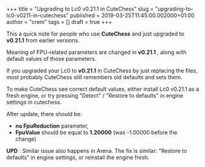 +++
title = "Upgrading to Lc0 v0.21.1 in CuteChess"
slug = "upgrading-to-lc0-v0211-in-cutechess"
published = 2019-03-25T11:45:00.002000+01:00
author = "crem"
tags = []
draft = true
+++

This a quick note for people who use **CuteChess** and just upgraded to
**v0.21.1** from earlier versions.  
  
Meaning of FPU-related parameters are changed in **v0.21.1** , along with
default values of those parameters.  
  
If you upgraded your Lc0 to **v0.21.1** in CuteChess by just replacing the
files, most probably CuteChess still remembers old defaults and sets them.  
  
To make CuteChess see correct default values, either install Lc0 v0.21.1 as a
fresh engine, or try pressing "Detect" / "Restore to defaults" in engine
settings in cutechess.  
  
After update, there should be:  
  

  *  **no FpuReduction** parameter, 
  * **FpuValue** should be equal to **1.20000** (was -1.00000 before the change)

  

 **UPD** : Similar issue also happens in Arena. The fix is similar: "Restore
to defaults" in engine settings, or reinstall the engine fresh.
